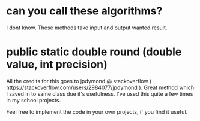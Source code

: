 # can you call these algorithms? 
I dont know. These methods take input and output wanted result.

# public static double round (double value, int precision)
All the credits for this goes to jpdymond @ stackoverflow ( https://stackoverflow.com/users/2984077/jpdymond ).
Great method which I saved in to same class due it's usefulness. I've used this quite a few times in my school projects. 

Feel free to implement the code in your own projects, if you find it useful.
